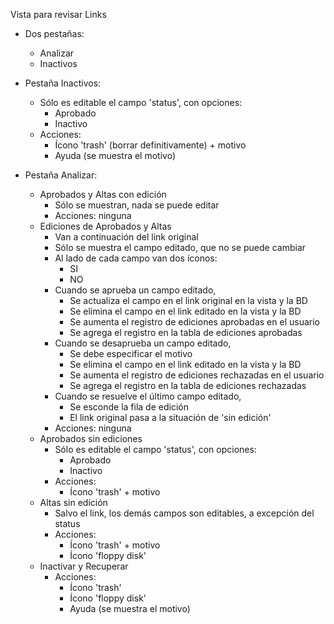 Vista para revisar Links
- Dos pestañas:
	- Analizar
	- Inactivos

- Pestaña Inactivos:
	- Sólo es editable el campo 'status', con opciones:
		- Aprobado
		- Inactivo
	- Acciones:
		- Ícono 'trash' (borrar definitivamente) + motivo
		- Ayuda (se muestra el motivo)

- Pestaña Analizar:
	- Aprobados y Altas con edición
		- Sólo se muestran, nada se puede editar
		- Acciones: ninguna
	- Ediciones de Aprobados y Altas
		- Van a continuación del link original
		- Sólo se muestra el campo editado, que no se puede cambiar
		- Al lado de cada campo van dos íconos:
			- SI
			- NO
		- Cuando se aprueba un campo editado,
			- Se actualiza el campo en el link original en la vista y la BD
			- Se elimina el campo en el link editado en la vista y la BD
			- Se aumenta el registro de ediciones aprobadas en el usuario
			- Se agrega el registro en la tabla de ediciones aprobadas
		- Cuando se desaprueba un campo editado,
			- Se debe especificar el motivo
			- Se elimina el campo en el link editado en la vista y la BD
			- Se aumenta el registro de ediciones rechazadas en el usuario
			- Se agrega el registro en la tabla de ediciones rechazadas
		- Cuando se resuelve el último campo editado,
			- Se esconde la fila de edición
			- El link original pasa a la situación de 'sin edición'
		- Acciones: ninguna		
	- Aprobados sin ediciones
		- Sólo es editable el campo 'status', con opciones:
			- Aprobado
			- Inactivo
		- Acciones:
			- Ícono 'trash' + motivo
	- Altas sin edición
		- Salvo el link, los demás campos son editables, a excepción del status
		- Acciones:
			- Ícono 'trash' + motivo
			- Ícono 'floppy disk'
	- Inactivar y Recuperar
		- Acciones:
			- Ícono 'trash'
			- Ícono 'floppy disk'
			- Ayuda (se muestra el motivo)
